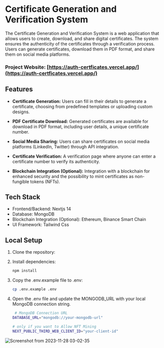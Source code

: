# Certificate Generation and Verification System

The Certificate Generation and Verification System is a web application that allows users to create, download, and share digital certificates. The system ensures the authenticity of the certificates through a verification process. Users can generate certificates, download them in PDF format, and share them on social media platforms.

### Project Website: [https://auth-certficates.vercel.app/](https://auth-certficates.vercel.app/)

## Features

- **Certificate Generation:** Users can fill in their details to generate a certificate, choosing from predefined templates or uploading custom designs.

- **PDF Certificate Download:** Generated certificates are available for download in PDF format, including user details, a unique certificate number.

- **Social Media Sharing:** Users can share certificates on social media platforms (LinkedIn, Twitter) through API integration.

- **Certificate Verification:** A verification page where anyone can enter a certificate number to verify its authenticity.

- **Blockchain Integration (Optional):** Integration with a blockchain for enhanced security and the possibility to mint certificates as non-fungible tokens (NFTs).

## Tech Stack

- Frontend/Backend: Nextjs 14
- Database: MongoDB
- Blockchain Integration (Optional): Ethereum, Binance Smart Chain
- UI Framework: Tailwind Css

## Local Setup

1. Clone the repository:
2. Install dependencies:
   ```bash
   npm install
   ```
3. Copy the .env.example file to .env:
   ```bash
   cp .env.example .env
   ```
4. Open the .env file and update the MONGODB_URL with your local MongoDB connection string.

   ```bash
    # MongoDB Connection URL
   DATABASE_URL="mongodb://your-mongodb-url"

   # only if you want to Allow NFT Mining
   NEXT_PUBLIC_THIRD_WEB_CLIENT_ID="your-client-id"
   ```
   
![Screenshot from 2023-11-28 03-02-35](https://github.com/abhithory/auth-certficates/assets/76877003/a8cfdfe9-3cb0-4993-a498-cce0c7f9fd80)


